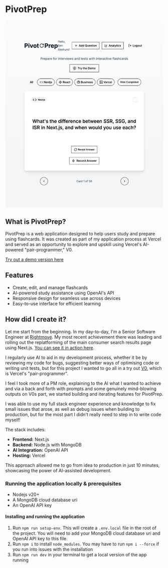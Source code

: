 # PivotPrep

![PivotPrep Screenshot](./home_image.webp)

## What is PivotPrep?

PivotPrep is a web application designed to help users study and prepare using flashcards. It was created as part of my application process at Vercel and served as an opportunity to explore and upskill using Vercel's AI-powered "pair-programmer," V0.

[Try out a demo version here](https://v0-flashcard-study-app.vercel.app/demo)

## Features

- Create, edit, and manage flashcards
- AI-powered study assistance using OpenAI's API
- Responsive design for seamless use across devices
- Easy-to-use interface for efficient learning

## How did I create it?

Let me start from the beginning. In my day-to-day, I'm a Senior Software Engineer at [Rightmove](https://www.rightmove.co.uk). My most recent achievement there was leading and rolling out the replatforming of the main consumer search results page using Next.js. [You can see it in action here](https://www.rightmove.co.uk/property-for-sale/find.html?searchLocation=London&useLocationIdentifier=true&locationIdentifier=REGION%5E87490&radius=0.0&_includeSSTC=on).

I regularly use AI to aid in my development process, whether it be by reviewing my code for bugs, suggesting better ways of optimising code or writing unit tests, but for this project I wanted to go all in a try out [V0](https://v0.dev/), which is Vercel's "pair-programmer".

I feel I took more of a PM role, explaining to the AI what I wanted to achieve and via a back and forth with prompts and some genuinely mind-blowing outputs on V0s part, we started building and iterating features for PivotPrep.

I was able to use my full stack engineer experience and knowledge to fix small issues that arose, as well as debug issues when building to production, but for the most part I didn't really need to step in to write code myself!

The stack includes:

- **Frontend:** Next.js
- **Backend:** Node.js with MongoDB
- **AI Integration:** OpenAI API
- **Hosting:** Vercel

This approach allowed me to go from idea to production in just 10 minutes, showcasing the power of AI-assisted development.

### Running the application locally & prerequisites

- Nodejs v20+
- A MongoDB cloud database uri
- An OpenAI API key

#### Installing and running the application

1. Run `npm run setup-env`. This will create a `.env.local` file in the root of the project. You will need to add your MongoDB cloud database uri and OpenAI API key to this file.
2. Run `npm i` to install `node_modules`. You may have to run `npm i --force` if you run into issues with the installation
3. Run `npm run dev` in your terminal to get a local version of the app running
